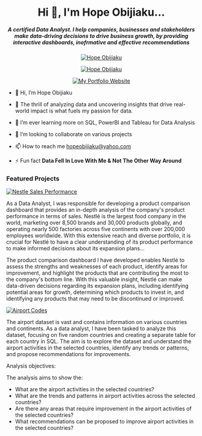 <h1 align="center">Hi 👋, I'm Hope Obijiaku...</h1>
<h5 align="center">A certified Data Analyst. I help companies, businesses and stakeholders make data-driving decisions to drive business growth, by providing interactive dashboards, inofrmative and effective recommendations</h5>

<p align="center"> <a href="http://www.linkedin.com/in/hope-obijiaku-data-analyst"><img src="https://img.shields.io/badge/-Connect With Hope%20Obijiaku-blue?logo=linkedin&style=for-the-badge" alt="Hope Obijiaku" /></a>
<p align="center"> <a href="https://instagram.com/hopeobij?igshid=ZDdkNTZiNTM="><img src="https://img.shields.io/badge/-Follow Hope%20Obijiaku-white?logo=instagram&style=for-the-badge" alt="Hope Obijiaku" /></a>
<p align="center"> <a href="https://getfidia.com/hope_obijiaku_portfolio/"><img src="https://img.shields.io/badge/-My Portfolio%20Website-white?logo=web&style=for-the-badge" alt="My Portfolio Website" /></a>
  


- 👋 Hi, I’m Hope Obijiaku
  
- 👀 The thrill of analyzing data and uncovering insights that drive real-world impact is what fuels my passion for data.
  
- 🌱 I’m ever learning more on SQL, PowerBI and Tableau for Data Analysis
  
- 💞️ I’m looking to collaborate on various projects
  
- 📫 How to reach me hopeobijiaku@yahoo.com

- ⚡ Fun fact **Data Fell In Love With Me & Not The Other Way Around**
  
  

<h3 align="left">Featured Projects</h3>
<p align="left"> <p>
<p align="left"> <a href="https://1drv.ms/x/s!ArjlIue8ztvxgZligICBG5QV7tzicQ?e=M3HIwR"><img src="https://img.shields.io/badge/-Nestle_Sales_Performance-black?logo=onedrive&style=for-the-badge" alt="Nestle Sales Performance"/></a>
<p align="left"> As a Data Analyst, I was responsible for developing a product comparison dashboard that provides an in-depth analysis of the company's product performance in terms of sales. Nestlé is the largest food company in the world, marketing over 8,500 brands and 30,000 products globally, and operating nearly 500 factories across five continents with over 200,000 employees worldwide. With this extensive reach and diverse portfolio, it is crucial for Nestlé to have a clear understanding of its product performance to make informed decisions about its expansion plans...<p>
  
<p align="left">The product comparison dashboard I have developed enables Nestlé to assess the strengths and weaknesses of each product, identify areas for improvement, and highlight the products that are contributing the most to the company's bottom line. With this valuable insight, Nestlé can make data-driven decisions regarding its expansion plans, including identifying potential areas for growth, determining which products to invest in, and identifying any products that may need to be discontinued or improved.<p>
  

 <p align="left"> <a href="https://1drv.ms/b/s!ArjlIue8ztvxgZ9imZjpxV-8Ewgavw?e=1QrEy6"><img src="https://img.shields.io/badge/-Airport_Codes_Data-black?logo=ondrive&style=for-the-badge" alt="Airport Codes"/></a>
<p align="left">  The airport dataset is vast and contains information on various countries and continents. As a data analyst, I have been tasked to analyze this dataset, focusing on five random countries and creating a separate table for each country in SQL. The aim is to explore the dataset and understand the airport activities in the selected countries, identify any trends or patterns, and propose recommendations for improvements.<p>
<p align="left"> <a>Analysis objectives:</a>
<p align="left"> <a>The analysis aims to show the:</a>
  
- What are the airport activities in the selected countries?
- What are the trends and patterns in airport activities across the selected countries?
-	Are there any areas that require improvement in the airport activities of the selected countries?
-	What recommendations can be proposed to improve airport activities in the selected countries?


<!---
Hopeobij/Hopeobij is a ✨ special ✨ repository because its `README.md` (this file) appears on your GitHub profile.
You can click the Preview link to take a look at your changes.
--->
